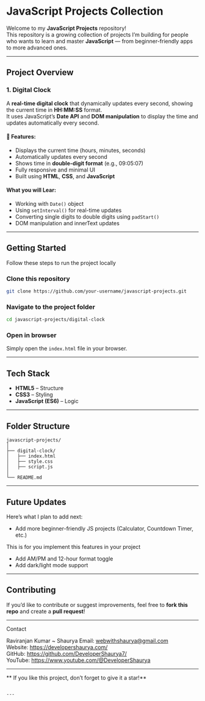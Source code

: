 
# JavaScript Projects Collection

Welcome to my **JavaScript Projects** repository!  
This repository is a growing collection of projects I’m building for people who wants to learn and master **JavaScript** — from beginner-friendly apps to more advanced ones.

---

## Project Overview

### 1. Digital Clock
A **real-time digital clock** that dynamically updates every second, showing the current time in **HH:MM:SS** format.  
It uses JavaScript’s **Date API** and **DOM manipulation** to display the time and updates automatically every second.

#### 🔹 Features:
- Displays the current time (hours, minutes, seconds)
- Automatically updates every second
- Shows time in **double-digit format** (e.g., 09:05:07)
- Fully responsive and minimal UI
- Built using **HTML**, **CSS**, and **JavaScript**

#### What you will Lear:
- Working with `Date()` object
- Using `setInterval()` for real-time updates
- Converting single digits to double digits using `padStart()`
- DOM manipulation and innerText updates

---

## Getting Started

Follow these steps to run the project locally 

### Clone this repository
```bash
git clone https://github.com/your-username/javascript-projects.git
````

### Navigate to the project folder

```bash
cd javascript-projects/digital-clock
```

### Open in browser

Simply open the `index.html` file in your browser.

---

## Tech Stack

* **HTML5** – Structure
* **CSS3** – Styling
* **JavaScript (ES6)** – Logic

---

## Folder Structure

```
javascript-projects/
│
├── digital-clock/
│   ├── index.html
│   ├── style.css
│   ├── script.js
│
└── README.md
```

---

## Future Updates

Here’s what I plan to add next:

* Add more beginner-friendly JS projects (Calculator, Countdown Timer, etc.)

This is for you implement this features in your project

* Add AM/PM and 12-hour format toggle
* Add dark/light mode support

---

## Contributing

If you’d like to contribute or suggest improvements, feel free to **fork this repo** and create a **pull request**!

---

Contact

Raviranjan Kumar ~ Shaurya
Email:   webwithshaurya@gmail.com <br>
Website: https://developershaurya.com/ <br>
GitHub:  https://github.com/DeveloperShaurya7/ <br>
YouTube: https://www.youtube.com/@DeveloperShaurya <br>

---

** If you like this project, don’t forget to give it a star!**

```

---
